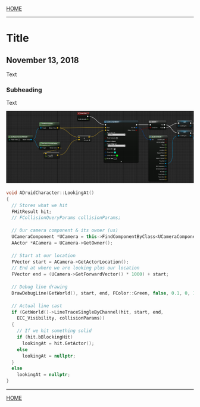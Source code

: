 
[HOME](https://avijr.com)

---

# Title
## November 13, 2018

Text

### Subheading

Text

![Image](/images/looking_at_blueprint.png)

```cpp
void ADruidCharacter::LookingAt()
{
  // Stores what we hit
  FHitResult hit;
  // FCollisionQueryParams collisionParams;
  
  // Our camera component & its owner (us)
  UCameraComponent *UCamera = this->FindComponentByClass<UCameraComponent>();
  AActor *ACamera = UCamera->GetOwner();
  
  // Start at our location
  FVector start = ACamera->GetActorLocation();
  // End at where we are looking plus our location
  FVector end = (UCamera->GetForwardVector() * 1000) + start;
  
  // Debug line drawing
  DrawDebugLine(GetWorld(), start, end, FColor::Green, false, 0.1, 0, 1)
  
  // Actual line cast
  if (GetWorld()->LineTraceSingleByChannel(hit, start, end, 
    ECC_Visibility, collisionParams))
  {
    // If we hit something solid
    if (hit.bBlockingHit)
      lookingAt = hit.GetActor();
    else
      lookingAt = nullptr;
  }
  else
    lookingAt = nullptr;
}
```

---

[HOME](https://avijr.com)
